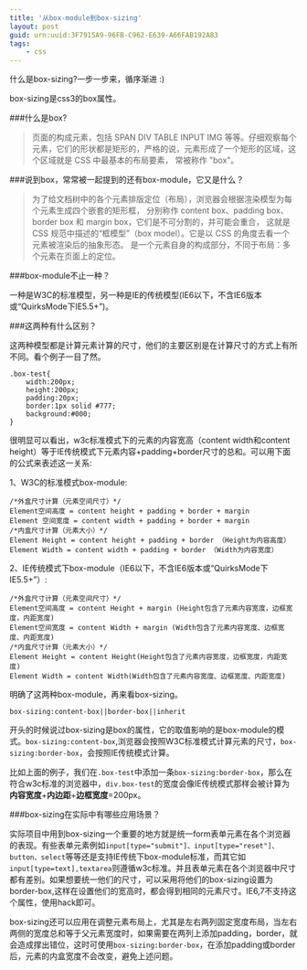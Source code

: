 ```yaml
---
title: '从box-module到box-sizing'
layout: post
guid: urn:uuid:3F7915A9-96FB-C962-E639-A66FAB192A83
tags:
    - css
---
```

什么是box-sizing?一步一步来，循序渐进 :)

box-sizing是css3的box属性。

###什么是box?

> 页面的构成元素，包括 SPAN DIV TABLE INPUT IMG 等等。仔细观察每个元素，它们的形状都是矩形的，严格的说，元素形成了一个矩形的区域，这个区域就是 CSS 中最基本的布局要素， 常被称作 "box"。

###说到box，常常被一起提到的还有box-module，它又是什么？

> 为了给文档树中的各个元素排版定位（布局），浏览器会根据渲染模型为每个元素生成四个嵌套的矩形框， 分别称作 content box、padding box、border box 和 margin box，它们是不可分割的，并可能会重合， 这就是 CSS 规范中描述的“框模型”（box model）。它是以 CSS 的角度去看一个元素被渲染后的抽象形态。 是一个元素自身的构成部分，不同于布局：多个元素在页面上的定位。

###box-module不止一种？

一种是W3C的标准模型，另一种是IE的传统模型(IE6以下，不含IE6版本或“QuirksMode下IE5.5+”)。

###这两种有什么区别？

这两种模型都是计算元素计算的尺寸，他们的主要区别是在计算尺寸的方式上有所不同。看个例子一目了然。

    .box-test{
		width:200px;
		height:200px;
		padding:20px;
		border:1px solid #777;
		background:#000;
	}

很明显可以看出，w3c标准模式下的元素的内容宽高（content width和content height）等于IE传统模式下元素内容+padding+border尺寸的总和。可以用下面的公式来表述这一关系:

1、W3C的标准模式box-module:
	
	/*外盒尺寸计算（元素空间尺寸）*/
	Element空间高度 = content height + padding + border + margin
	Element 空间宽度 = content width + padding + border + margin
	/*内盒尺寸计算（元素大小）*/
	Element Height = content height + padding + border （Height为内容高度）
	Element Width = content width + padding + border （Width为内容宽度）
 

2、IE传统模式下box-module（IE6以下，不含IE6版本或“QuirksMode下IE5.5+”）:
	
	/*外盒尺寸计算（元素空间尺寸）*/
	Element空间高度 = content Height + margin (Height包含了元素内容宽度，边框宽度，内距宽度)
	Element空间宽度 = content Width + margin (Width包含了元素内容宽度、边框宽度、内距宽度)
	/*内盒尺寸计算（元素大小）*/
	Element Height = content Height(Height包含了元素内容宽度，边框宽度，内距宽度)
	Element Width = content Width(Width包含了元素内容宽度、边框宽度、内距宽度)

明确了这两种box-module，再来看box-sizing。

    box-sizing:content-box||border-box||inherit

开头的时候说过box-sizing是box的属性，它的取值影响的是box-module的模式。`box-sizing:content-box`,浏览器会按照W3C标准模式计算元素的尺寸，`box-sizing:border-box`，会按照IE传统模式计算。

比如上面的例子，我们在`.box-test`中添加一条`box-sizing:border-box`，那么在符合w3c标准的浏览器中，`div.box-test`的宽度会像IE传统模式那样会被计算为**内容宽度**+**内边距**+**边框宽度**=200px。

###box-sizing在实际中有哪些应用场景？

实际项目中用到box-sizing一个重要的地方就是统一form表单元素在各个浏览器的表现。有些表单元素例如`input[type="submit"]、input[type="reset"]、button、select`等等还是支持IE传统下box-module标准，而其它如`input[type=text],textarea`则遵循w3c标准。并且表单元素在各个浏览器中尺寸都有差别。如果想要统一他们的尺寸，可以采用将他们的box-sizing设置为border-box,这样在设置他们的宽高时，都会得到相同的元素尺寸。IE6,7不支持这个属性，使用hack即可。

box-sizing还可以应用在调整元素布局上，尤其是左右两列固定宽度布局，当左右两侧的宽度总和等于父元素宽度时，如果需要在两列上添加padding，border，就会造成撑出错位，这时可使用`box-sizing:border-box`，在添加padding或border后，元素的内盒宽度不会改变，避免上述问题。